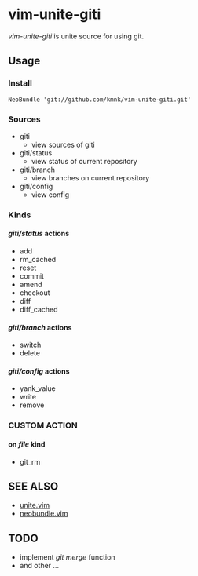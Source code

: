 # vim-unite-giti

*vim-unite-giti* is unite source for using git.

## Usage

### Install

    NeoBundle 'git://github.com/kmnk/vim-unite-giti.git'


### Sources

- giti
    - view sources of giti
- giti/status
    - view status of current repository
- giti/branch
    - view branches on current repository
- giti/config
    - view config


### Kinds

#### *giti/status* actions

- add
- rm\_cached
- reset
- commit
- amend
- checkout
- diff
- diff\_cached


#### *giti/branch* actions

- switch
- delete


#### *giti/config* actions

- yank\_value
- write
- remove


### CUSTOM ACTION

#### on *file* kind

- git\_rm


## SEE ALSO

- [unite.vim][unite.vim]
- [neobundle.vim][neobundle.vim]


## TODO

- implement *git merge* function
- and other ...

[unite.vim]: https://github.com/Shougo/unite.vim "unite.vim"
[neobundle.vim]: https://github.com/Shougo/neobundle.vim "neobundle.vim"
